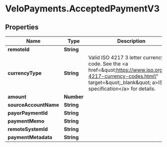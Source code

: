 # VeloPayments.AcceptedPaymentV3

## Properties

Name | Type | Description | Notes
------------ | ------------- | ------------- | -------------
**remoteId** | **String** |  | 
**currencyType** | **String** | Valid ISO 4217 3 letter currency code. See the &lt;a href&#x3D;\&quot;https://www.iso.org/iso-4217-currency-codes.html\&quot; target&#x3D;\&quot;_blank\&quot; a&gt;ISO specification&lt;/a&gt; for details. | 
**amount** | **Number** |  | 
**sourceAccountName** | **String** |  | 
**payorPaymentId** | **String** |  | 
**paymentMemo** | **String** |  | [optional] 
**remoteSystemId** | **String** |  | [optional] 
**paymentMetadata** | **String** |  | [optional] 


